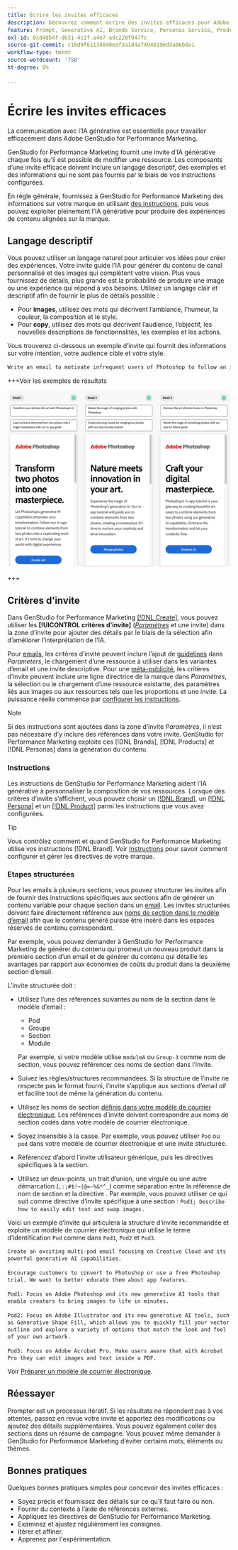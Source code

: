 ```yaml
---
title: Écrire les invites efficaces
description: Découvrez comment écrire des invites efficaces pour Adobe GenStudio for Performance Marketing.
feature: Prompt, Generative AI, Brands Service, Personas Service, Products Service, Guidelines
exl-id: 0cd4db4f-d031-4c1f-a4e7-adc220f947fc
source-git-commit: c16d9f611348d0eaf3a1d4af4948196d3a06b0a1
workflow-type: tm+mt
source-wordcount: '758'
ht-degree: 0%

---
```


# Écrire les invites efficaces

La communication avec l’IA générative est essentielle pour travailler efficacement dans Adobe GenStudio for Performance Marketing.

GenStudio for Performance Marketing fournit une invite d’IA générative chaque fois qu’il est possible de modifier une ressource. Les composants d’une invite efficace doivent inclure un langage descriptif, des exemples et des informations qui ne sont pas fournis par le biais de vos instructions configurées.

En règle générale, fournissez à GenStudio for Performance Marketing des informations sur votre marque en utilisant [des instructions](/help/user-guide/guidelines/overview.md), puis vous pouvez exploiter pleinement l’IA générative pour produire des expériences de contenu alignées sur la marque.

## Langage descriptif

Vous pouvez utiliser un langage naturel pour articuler vos idées pour créer des expériences. Votre invite guide l’IA pour générer du contenu de canal personnalisé et des images qui complètent votre vision. Plus vous fournissez de détails, plus grande est la probabilité de produire une image ou une expérience qui répond à vos besoins. Utilisez un langage clair et descriptif afin de fournir le plus de détails possible :

- Pour **images**, utilisez des mots qui décrivent l’ambiance, l’humeur, la couleur, la composition et le style.
- Pour **copy**, utilisez des mots qui décrivent l’audience, l’objectif, les nouvelles descriptions de fonctionnalités, les exemples et les actions.

Vous trouverez ci-dessous un exemple d’invite qui fournit des informations sur votre intention, votre audience cible et votre style.

```bash
Write an email to motivate infrequent users of Photoshop to follow an in-app tutorial that teaches them to combine elements of two photos into a beautiful work of art. Highlight the generative AI capabilities of Photoshop and use references to natural imagery.
```

+++Voir les exemples de résultats

![trois emails générés](/help/assets/sample-email.png)

+++

## Critères d’invite

Dans GenStudio for Performance Marketing [[!DNL Create]](/help/user-guide/create/overview.md), vous pouvez utiliser les **[!UICONTROL critères d’invite]** ([_Paramètres_](/help/user-guide/create/overview.md#parameters) et une invite) dans la zone d’invite pour ajouter des détails par le biais de la sélection afin d’améliorer l’interprétation de l’IA.

Pour [emails](/help/user-guide/create/email-experiences.md), les critères d’invite peuvent inclure l’ajout de [guidelines](/help/user-guide/guidelines/overview.md) dans _Parameters_, le chargement d’une ressource à utiliser dans les variantes d’email et une invite descriptive. Pour une [méta-publicité](/help/tutorials/create-meta-ad.md), les critères d’invite peuvent inclure une ligne directrice de la marque dans _Paramètres_, la sélection ou le chargement d’une ressource existante, des paramètres liés aux images ou aux ressources tels que les proportions et une invite. La puissance réelle commence par [configurer les instructions](/help/user-guide/guidelines/add-guidelines.md).

>[!NOTE]
>
>Si des instructions sont ajoutées dans la zone d’invite _Paramètres_, il n’est pas nécessaire d’y inclure des références dans votre invite. GenStudio for Performance Marketing exploite ces [!DNL Brands], [!DNL Products] et [!DNL Personas] dans la génération du contenu.

### Instructions

Les instructions de GenStudio for Performance Marketing aident l’IA générative à personnaliser la composition de vos ressources. Lorsque des critères d’invite s’affichent, vous pouvez choisir un [[!DNL Brand]](/help/user-guide/guidelines/brands.md), un [[!DNL Persona]](/help/user-guide/guidelines/personas.md) et un [[!DNL Product]](/help/user-guide/guidelines/products.md) parmi les instructions que vous avez configurées.

>[!TIP]
>
>Vous contrôlez comment et quand GenStudio for Performance Marketing utilise vos instructions [!DNL Brand]. Voir [Instructions](/help/user-guide/guidelines/overview.md) pour savoir comment configurer et gérer les directives de votre marque.

### Etapes structurées

Pour les emails à plusieurs sections, vous pouvez structurer les invites afin de fournir des instructions spécifiques aux sections afin de générer un contenu variable pour chaque section dans un [email](/help/user-guide/create/email-experiences.md). Les invites structurées doivent faire directement référence aux [noms de section dans le modèle d’email](/help/user-guide/content/email-template.md#multi-section-emails) afin que le contenu généré puisse être inséré dans les espaces réservés de contenu correspondant.

Par exemple, vous pouvez demander à GenStudio for Performance Marketing de générer du contenu qui promeut un nouveau produit dans la première section d’un email et de générer du contenu qui détaille les avantages par rapport aux économies de coûts du produit dans la deuxième section d’email.

L’invite structurée doit :

- Utilisez l’une des références suivantes au nom de la section dans le modèle d’email :
   - Pod
   - Groupe
   - Section
   - Module

  Par exemple, si votre modèle utilise `moduleA` ou `Group-3` comme nom de section, vous pouvez référencer ces noms de section dans l’invite.

- Suivez les règles/structures recommandées. Si la structure de l’invite ne respecte pas le format fourni, l’invite s’applique aux sections d’email *all* et facilite tout de même la génération du contenu.
- Utilisez les noms de section [ définis dans votre modèle de courrier électronique](/help/user-guide/content/email-template.md#code-an-email-template). Les références d’invite doivent correspondre aux noms de section codés dans votre modèle de courrier électronique.
- Soyez insensible à la casse. Par exemple, vous pouvez utiliser `Pod` ou `pod` dans votre modèle de courrier électronique et une invite structurée.
- Référencez d’abord l’invite utilisateur générique, puis les directives spécifiques à la section.
- Utilisez un deux-points, un trait d’union, une virgule ou une autre démarcation (`,:;#$!~|@=-%&*^_`) comme séparation entre la référence de nom de section et la directive . Par exemple, vous pouvez utiliser ce qui suit comme directive d’invite spécifique à une section : `Pod1; Describe how to easily edit text and swap images.`

Voici un exemple d’invite qui articulera la structure d’invite recommandée et exploite un modèle de courrier électronique qui utilise le terme d’identification `Pod` comme dans `Pod1`, `Pod2` et `Pod3`.

```properties
Create an exciting multi-pod email focusing on Creative Cloud and its powerful generative AI capabilities.

Encourage customers to convert to Photoshop or use a free Photoshop trial. We want to better educate them about app features.

Pod1: Focus on Adobe Photoshop and its new generative AI tools that enable creators to bring images to life in minutes.

Pod2: Focus on Adobe Illustrator and its new generative AI tools, such as Generative Shape Fill, which allows you to quickly fill your vector outline and explore a variety of options that match the look and feel of your own artwork.

Pod3: Focus on Adobe Acrobat Pro. Make users aware that with Acrobat Pro they can edit images and text inside a PDF.
```

Voir [Préparer un modèle de courrier électronique](/help/user-guide/content/email-template.md#code-an-email-template).

## Réessayer

Prompter est un processus itératif. Si les résultats ne répondent pas à vos attentes, passez en revue votre invite et apportez des modifications ou ajoutez des détails supplémentaires. Vous pouvez également coller des sections dans un résumé de campagne. Vous pouvez même demander à GenStudio for Performance Marketing d’éviter certains mots, éléments ou thèmes.

## Bonnes pratiques

Quelques bonnes pratiques simples pour concevoir des invites efficaces :

- Soyez précis et fournissez des détails sur ce qu’il faut faire ou non.
- Fournir du contexte à l’aide de références externes.
- Appliquez les directives de GenStudio for Performance Marketing.
- Examinez et ajustez régulièrement les consignes.
- Itérer et affiner.
- Apprenez par l&#39;expérimentation.
